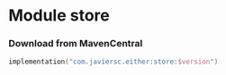 # Module store

### Download from MavenCentral

```kotlin
implementation("com.javiersc.either:store:$version")
```

